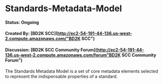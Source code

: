 # Standards-Metadata-Model

#### **Status**: Ongoing
#### **Created By**: [BD2K SCC](http://ec2-54-191-44-136.us-west-2.compute.amazonaws.com/"BD2K SCC")
#### **Discussion**: [BD2K SCC Community Forum](http://ec2-54-191-44-136.us-west-2.compute.amazonaws.com/forum"BD2K SCC Community Forum")

The Standards Metadata Model is a set of core metadata elements selected to represent the indispensable properties of a standard. 
